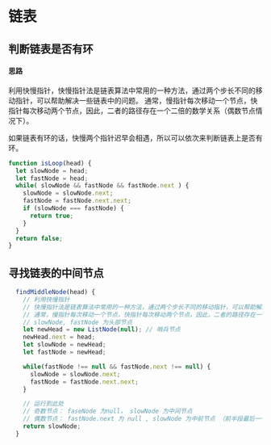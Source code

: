 # 链表

## 判断链表是否有环

#### 思路

利用快慢指针，快慢指针法是链表算法中常用的一种方法，通过两个步长不同的移动指针，可以帮助解决一些链表中的问题。
通常，慢指针每次移动一个节点，快指针每次移动两个节点，因此，二者的路径存在一个二倍的数学关系（偶数节点情况下）。

如果链表有环的话，快慢两个指针迟早会相遇，所以可以依次来判断链表上是否有环。

```js
function isLoop(head) {
  let slowNode = head;
  let fastNode = head;
  while( slowNode && fastNode && fastNode.next ) {
    slowNode = slowNode.next;
    fastNode = fastNode.next.next;
    if (slowNode === fastNode) {
      return true;
    }
  }
  return false;
}

```

## 寻找链表的中间节点

```js
  findMiddleNode(head) {
    // 利用快慢指针
    // 快慢指针法是链表算法中常用的一种方法，通过两个步长不同的移动指针，可以帮助解决一些链表中的问题。
    // 通常，慢指针每次移动一个节点，快指针每次移动两个节点，因此，二者的路径存在一个二倍的数学关系（偶数节点情况下）
    // slowNode, fastNode 为头部节点
    let newHead = new ListNode(null); // 哨兵节点
    newHead.next = head;
    let slowNode = newHead;
    let fastNode = newHead;

    while(fastNode !== null && fastNode.next !== null) {
      slowNode = slowNode.next;
      fastNode = fastNode.next.next;
    }

    // 运行到此处
    // 奇数节点： faseNode 为null， slowNode 为中间节点
    // 偶数节点： fastNode.next 为 null , slowNode 为中前节点 （前半段最后一个节点）
    return slowNode;
  }

```
